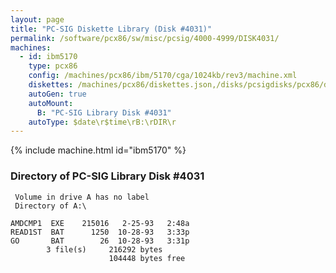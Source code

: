 ```yaml
---
layout: page
title: "PC-SIG Diskette Library (Disk #4031)"
permalink: /software/pcx86/sw/misc/pcsig/4000-4999/DISK4031/
machines:
  - id: ibm5170
    type: pcx86
    config: /machines/pcx86/ibm/5170/cga/1024kb/rev3/machine.xml
    diskettes: /machines/pcx86/diskettes.json,/disks/pcsigdisks/pcx86/diskettes.json
    autoGen: true
    autoMount:
      B: "PC-SIG Library Disk #4031"
    autoType: $date\r$time\rB:\rDIR\r
---
```


{% include machine.html id="ibm5170" %}

### Directory of PC-SIG Library Disk #4031

     Volume in drive A has no label
     Directory of A:\

    AMDCMP1  EXE    215016   2-25-93   2:48a
    READ1ST  BAT      1250  10-28-93   3:33p
    GO       BAT        26  10-28-93   3:31p
            3 file(s)     216292 bytes
                          104448 bytes free
